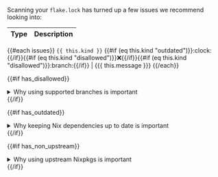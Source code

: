 Scanning your `flake.lock` has turned up a few issues we recommend looking into:

Type | Description
:----|:-----------
{{#each issues}}
`{{ this.kind }}` {{#if (eq this.kind "outdated")}}:clock:{{/if}}{{#if (eq this.kind "disallowed")}}:x:{{/if}}{{#if (eq this.kind "disallowed")}}:branch:{{/if}} | {{{ this.message }}}
{{/each}}

{{#if has_disallowed}}
<details>
  <summary>Why using supported branches is important</summary>
  Insert info here.
</details>
{{/if}}

{{#if has_outdated}}
<details>
  <summary>Why keeping Nix dependencies up to date is important</summary>
  Insert info here.
</details>
{{/if}}

{{#if has_non_upstream}}
<details>
  <summary>Why using upstream Nixpkgs is important</summary>
  Insert info here.
</details>
{{/if}}
